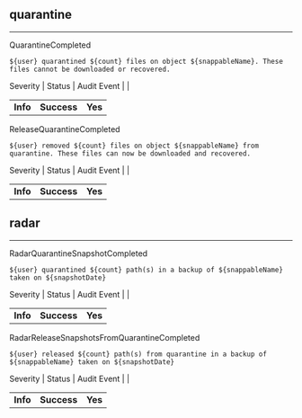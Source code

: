 ## quarantine

______________________________________________________________________

QuarantineCompleted

```text
${user} quarantined ${count} files on object ${snappableName}. These  files cannot be downloaded or recovered.
```

Severity | Status | Audit Event | |

|          |             |         |
| -------- | ----------- | ------- |
| **Info** | **Success** | **Yes** |

ReleaseQuarantineCompleted

```text
${user} removed ${count} files on object ${snappableName} from  quarantine. These files can now be downloaded and recovered.
```

Severity | Status | Audit Event | |

|          |             |         |
| -------- | ----------- | ------- |
| **Info** | **Success** | **Yes** |

## radar

______________________________________________________________________

RadarQuarantineSnapshotCompleted

```text
${user} quarantined ${count} path(s) in a backup of ${snappableName} taken on ${snapshotDate}
```

Severity | Status | Audit Event | |

|          |             |         |
| -------- | ----------- | ------- |
| **Info** | **Success** | **Yes** |

RadarReleaseSnapshotsFromQuarantineCompleted

```text
${user} released ${count} path(s) from quarantine in a backup of ${snappableName} taken on ${snapshotDate}
```

Severity | Status | Audit Event | |

|          |             |         |
| -------- | ----------- | ------- |
| **Info** | **Success** | **Yes** |
